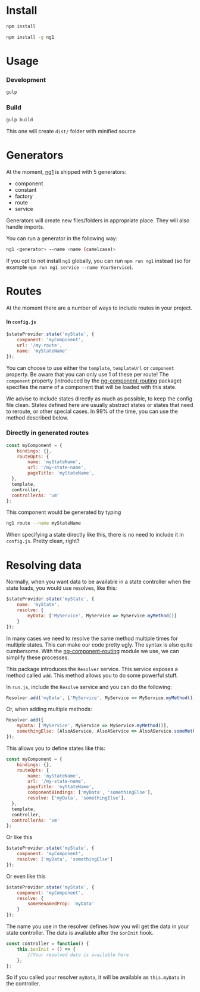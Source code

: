 # Install
```bash
npm install
```
```bash
npm install -g ng1
```

# Usage
### Development
```bash
gulp
```

### Build
```bash
gulp build
```
This one will create `dist/` folder with minified source

# Generators

At the moment, [ng1](https://www.npmjs.com/package/ng1) is shipped with 5 generators:
- component
- constant
- factory
- route
- service

Generators will create new files/folders in appropriate place. They will also handle imports.

You can run a generator in the following way:
```bash
ng1 <generator> --name <name (camelcase)>
```

If you opt to not install `ng1` globally, you can run `npm run ng1` instead (so for example `npm run ng1 service --name YourService`).

# Routes
At the moment there are a number of ways to include routes in your project.

#### In `config.js`
```js
$stateProvider.state('myState', {
    component: 'myComponent',
    url: '/my-route',
    name: 'myStateName'
});
```

You can choose to use either the `template`, `templateUrl` or `component` property. Be aware that you can only use 1 of these per route! The `component` property (introduced by the [ng-component-routing](https://www.npmjs.com/package/ng-component-routing) package) specifies the name of a component that will be loaded with this state.

We advise to include states directly as much as possible, to keep the config file clean. States defined here are usually abstract states or states that need to reroute, or other special cases. In 99% of the time, you can use the method described below.

### Directly in generated routes
```js
const myComponent = {
    bindings: {},
    routeOpts: {
        name: 'myStateName',
        url: '/my-state-name',
        pageTitle: 'myStateName',
  },
  template,
  controller,
  controllerAs: 'vm'
};
```

This component would be generated by typing
```bash
ng1 route --name myStateName
```

When specifying a state directly like this, there is no need to include it in `config.js`. Pretty clean, right?

# Resolving data
Normally, when you want data to be available in a state controller when the state loads, you would use resolves, like this:
```js
$stateProvider.state('myState', {
    name: 'myState',
    resolve: {
        myData: ['MyService', MyService => MyService.myMethod()]
    }
});
```
In many cases we need to resolve the same method multiple times for multiple states. This can make our code pretty ugly. The syntax is also quite cumbersome. With the [ng-component-routing](https://www.npmjs.com/package/ng-component-routing) module we use, we can simplify these processes.

This package introduces the `Resolver` service. This service exposes a method called `add`. This method allows you to do some powerful stuff.

In `run.js`, include the `Resolve` service and you can do the following:
```js
Resolver.add('myData', ['MyService', MyService => MyService.myMethod()]);
```
Or, when adding multiple methods:
```js
Resolver.add({
    myData: ['MyService', MyService => MyService.myMethod()],
    somethingElse: [AlsoAService, AlsoAService => AlsoAService.someMethod()]
});
```

This allows you to define states like this:
```js
const myComponent = {
    bindings: {},
    routeOpts: {
        name: 'myStateName',
        url: '/my-state-name',
        pageTitle: 'myStateName',
        componentBindings: ['myData', 'somethingElse'],
        resolve: ['myData', 'somethingElse'],
  },
  template,
  controller,
  controllerAs: 'vm'
};
```
Or like this
```js
$stateProvider.state('myState', {
    component: 'myComponent',
    resolve: ['myData', 'somethingElse']
});
```
Or even like this
```js
$stateProvider.state('myState', {
    component: 'myComponent',
    resolve: {
        someRenamedProp: 'myData'
    }
});
```

The name you use in the resolver defines how you will get the data in your state controller. The data is available after the `$onInit` hook.
```js
const controller = function() {
    this.$onInit = () => {
        //Your resolved data is available here
    };
};
```
So if you called your resolver `myData`, it will be available as `this.myData` in the controller.

